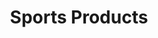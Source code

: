 ---
ee_id: '118'
site: '1'
type: '2'
url: 2011-024-sports-products
title: Sports Products
year: '2011'
display_year: '2011'
medium: Painted bronze, rubber, Oakley M-Frame lenses, and display unit
dims: 74 x 17.75 x 17.75 inches
pitch:
ps:
live_url:
related:
youtube:
related_code:
imgs: sports-products-2011-024-full-database-AR.jpg
subheading:
download:
add_credit:
commission: 'Comissioned by Whitney Museum of American Art, New York, for Cory Arcangel:
  Pro Tools'
layout: things-i-made
---